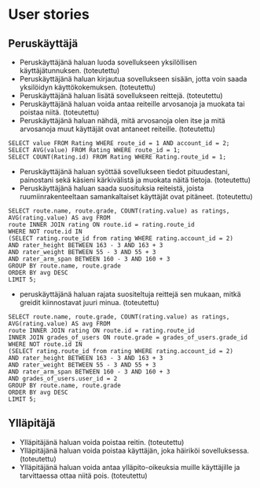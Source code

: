 # User stories

## Peruskäyttäjä
- Peruskäyttäjänä haluan luoda sovellukseen yksilöllisen käyttäjätunnuksen. (toteutettu)
- Peruskäyttäjänä haluan kirjautua sovellukseen sisään, jotta voin saada yksilöidyn käyttökokemuksen. (toteutettu)
- Peruskäyttäjänä haluan lisätä sovellukseen reittejä. (toteutettu)
- Peruskäyttäjänä haluan voida antaa reiteille arvosanoja ja muokata tai poistaa niitä. (toteutettu)
- Peruskäyttäjänä haluan nähdä, mitä arvosanoja olen itse ja mitä arvosanoja muut käyttäjät ovat antaneet reiteille. (toteutettu)
```
SELECT value FROM Rating WHERE route_id = 1 AND account_id = 2;
SELECT AVG(value) FROM Rating WHERE route_id = 1;
SELECT COUNT(Rating.id) FROM Rating WHERE Rating.route_id = 1;
```
- Peruskäyttäjänä haluan syöttää sovellukseen tiedot pituudestani, painostani sekä käsieni kärkivälistä ja muokata näitä tietoja. (toteutettu)
- Peruskäyttäjänä haluan saada suosituksia reiteistä, joista ruumiinrakenteeltaan samankaltaiset käyttäjät ovat pitäneet. (toteutettu)
```
SELECT route.name, route.grade, COUNT(rating.value) as ratings, AVG(rating.value) AS avg FROM
route INNER JOIN rating ON route.id = rating.route_id
WHERE NOT route.id IN
(SELECT rating.route_id from rating WHERE rating.account_id = 2)
AND rater_height BETWEEN 163 - 3 AND 163 + 3
AND rater_weight BETWEEN 55 - 3 AND 55 + 3
AND rater_arm_span BETWEEN 160 - 3 AND 160 + 3
GROUP BY route.name, route.grade
ORDER BY avg DESC
LIMIT 5;
```
- peruskäyttäjänä haluan rajata suositeltuja reittejä sen mukaan, mitkä greidit kiinnostavat juuri minua. (toteutettu)
```
SELECT route.name, route.grade, COUNT(rating.value) as ratings, AVG(rating.value) AS avg FROM
route INNER JOIN rating ON route.id = rating.route_id
INNER JOIN grades_of_users ON route.grade = grades_of_users.grade_id
WHERE NOT route.id IN
(SELECT rating.route_id from rating WHERE rating.account_id = 2)
AND rater_height BETWEEN 163 - 3 AND 163 + 3
AND rater_weight BETWEEN 55 - 3 AND 55 + 3
AND rater_arm_span BETWEEN 160 - 3 AND 160 + 3
AND grades_of_users.user_id = 2 
GROUP BY route.name, route.grade
ORDER BY avg DESC
LIMIT 5;
```

## Ylläpitäjä
- Ylläpitäjänä haluan voida poistaa reitin. (toteutettu)
- Ylläpitäjänä haluan voida poistaa käyttäjän, joka häiriköi sovelluksessa.(toteutettu)
- Ylläpitäjänä haluan voida antaa ylläpito-oikeuksia muille käyttäjille ja tarvittaessa ottaa niitä pois. (toteutettu)
